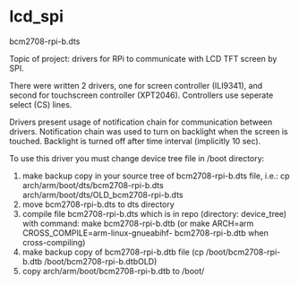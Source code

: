 # lcd_spi

bcm2708-rpi-b.dts

Topic of project: drivers for RPi to communicate with LCD TFT screen by SPI.

There were written 2 drivers, one for screen controller (ILI9341), and second 
for touchscreen controller (XPT2046). Controllers use seperate select (CS) lines.  

Drivers present usage of notification chain for communication between drivers.
Notification chain was used to turn on backlight when the screen is touched. 
Backlight is turned off after time interval (implicitly 10 sec).

To use this driver you must change device tree file in /boot directory:
1. make backup copy in your source tree of bcm2708-rpi-b.dts file, i.e.:
  cp arch/arm/boot/dts/bcm2708-rpi-b.dts arch/arm/boot/dts/OLD_bcm2708-rpi-b.dts
2. move bcm2708-rpi-b.dts to dts directory
3. compile file bcm2708-rpi-b.dts which is in repo (directory: device_tree) with command:
  make bcm2708-rpi-b.dtb (or make ARCH=arm CROSS_COMPILE=arm-linux-gnueabihf- bcm2708-rpi-b.dtb when cross-compiling)
4. make backup copy of bcm2708-rpi-b.dtb file (cp /boot/bcm2708-rpi-b.dtb /boot/bcm2708-rpi-b.dtbOLD)
5. copy arch/arm/boot/bcm2708-rpi-b.dtb to /boot/ 

